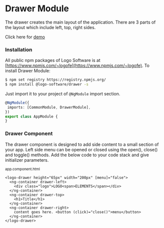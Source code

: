 # Drawer Module

The drawer creates the main layout of the application. There are 3 parts of the layout which include left, top, right
sides.

Click here for [demo](http://design.logo.com.tr/#/docs/components/drawer-module#drawermodule)

### Installation

All public npm packages of Logo Software is at [https://www.npmjs.com/~logofe](https://www.npmjs.com/~logofe). To
install Drawer Module:

 ```bash
 $ npm set registry https://registry.npmjs.org/
 $ npm install @logo-software/drawer -s
 ```

Just import it to your project of `@NgModule` import section.

 ```typescript
 @NgModule({
  imports: [CommonModule, DrawerModule],
})
export class AppModule {
}
 ```

### Drawer Component

The drawer component is designed to add side content to a small section of your app. Left side menu can be opened or closed using the open(), close() and toggle() methods. Add the below code to your code stack and give initializer parameters.

<sub>app.component.html</sub>

```angular2html
<logo-drawer height="65px" width="200px" [menu]="false">
  <ng-container drawer-left>
    <div class="logo">LOGO<span>ELEMENTS</span></div>
  </ng-container>
  <ng-container drawer-top>
    <h1>Title</h1>
  </ng-container>
  <ng-container drawer-right>
    content goes here. <button (click)="close()">menu</button>
  </ng-container>
</logo-drawer>
```
